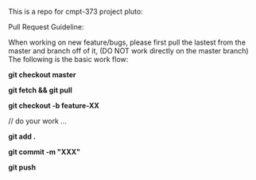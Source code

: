 This is a repo for cmpt-373 project pluto:

Pull Request Guideline:

When working on new feature/bugs, please first pull the lastest from the master and branch off of it,
(DO NOT work directly on the master branch)
The following is the basic work flow:

**git checkout master**

**git fetch && git pull** 

**git checkout -b feature-XX**

// do your work ...

**git add .**

**git commit -m "XXX"**

**git push**